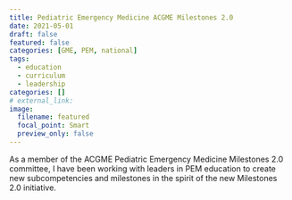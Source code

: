 ```yaml
---
title: Pediatric Emergency Medicine ACGME Milestones 2.0
date: 2021-05-01
draft: false
featured: false
categories: [GME, PEM, national]
tags:
  - education
  - curriculum
  - leadership
categories: []
# external_link:
image:
  filename: featured
  focal_point: Smart
  preview_only: false
---
```

As a member of the ACGME Pediatric Emergency Medicine Milestones 2.0 committee, I have been working with leaders in PEM education to create new subcompetencies and milestones in the spirit of the new Milestones 2.0 initiative.

